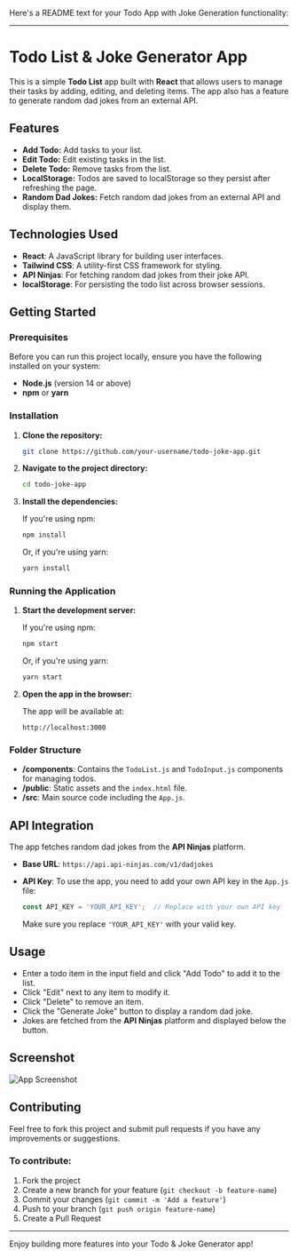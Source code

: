 Here's a README text for your Todo App with Joke Generation functionality:

---

# Todo List & Joke Generator App

This is a simple **Todo List** app built with **React** that allows users to manage their tasks by adding, editing, and deleting items. The app also has a feature to generate random dad jokes from an external API.

## Features

- **Add Todo:** Add tasks to your list.
- **Edit Todo:** Edit existing tasks in the list.
- **Delete Todo:** Remove tasks from the list.
- **LocalStorage:** Todos are saved to localStorage so they persist after refreshing the page.
- **Random Dad Jokes:** Fetch random dad jokes from an external API and display them.

## Technologies Used

- **React**: A JavaScript library for building user interfaces.
- **Tailwind CSS**: A utility-first CSS framework for styling.
- **API Ninjas**: For fetching random dad jokes from their joke API.
- **localStorage**: For persisting the todo list across browser sessions.

## Getting Started

### Prerequisites

Before you can run this project locally, ensure you have the following installed on your system:

- **Node.js** (version 14 or above)
- **npm** or **yarn**

### Installation

1. **Clone the repository:**

   ```bash
   git clone https://github.com/your-username/todo-joke-app.git
   ```

2. **Navigate to the project directory:**

   ```bash
   cd todo-joke-app
   ```

3. **Install the dependencies:**

   If you're using npm:

   ```bash
   npm install
   ```

   Or, if you're using yarn:

   ```bash
   yarn install
   ```

### Running the Application

1. **Start the development server:**

   If you're using npm:

   ```bash
   npm start
   ```

   Or, if you're using yarn:

   ```bash
   yarn start
   ```

2. **Open the app in the browser:**

   The app will be available at:

   ```
   http://localhost:3000
   ```

### Folder Structure

- **/components**: Contains the `TodoList.js` and `TodoInput.js` components for managing todos.
- **/public**: Static assets and the `index.html` file.
- **/src**: Main source code including the `App.js`.

## API Integration

The app fetches random dad jokes from the **API Ninjas** platform. 

- **Base URL**: `https://api.api-ninjas.com/v1/dadjokes`
- **API Key**: To use the app, you need to add your own API key in the `App.js` file:

  ```javascript
  const API_KEY = 'YOUR_API_KEY';  // Replace with your own API key
  ```

  Make sure you replace `'YOUR_API_KEY'` with your valid key.

## Usage

- Enter a todo item in the input field and click "Add Todo" to add it to the list.
- Click "Edit" next to any item to modify it.
- Click "Delete" to remove an item.
- Click the "Generate Joke" button to display a random dad joke.
- Jokes are fetched from the **API Ninjas** platform and displayed below the button.

## Screenshot

![App Screenshot](link-to-screenshot.png)

## Contributing

Feel free to fork this project and submit pull requests if you have any improvements or suggestions.

### To contribute:

1. Fork the project
2. Create a new branch for your feature (`git checkout -b feature-name`)
3. Commit your changes (`git commit -m 'Add a feature'`)
4. Push to your branch (`git push origin feature-name`)
5. Create a Pull Request

---

Enjoy building more features into your Todo & Joke Generator app!

